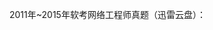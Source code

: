 2011年~2015年软考网络工程师真题（迅雷云盘）：<br>
<img src="https://img2024.cnblogs.com/blog/1061005/202506/1061005-20250620221013504-844010633.png" alt="" loading="lazy" class="medium-zoom-image">
